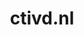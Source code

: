 ---
layout: post
title:  "ctivd.nl"
internal_url:  "/dutchgov/ctivd.nl.html"
subdomains_count: 18
all_subdomains_count: 28
urls_count: 7
ssl_rank: 100
http_rank: 69.285714285714
url_link: /data/ctivd.nl/urls.txt
all_subdomains_link: /data/ctivd.nl/all_subdomains.txt
subdomains_link: /data/ctivd.nl/subdomains.txt
categories: dutchgov
---